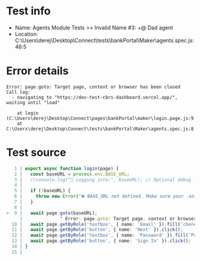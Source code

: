# Test info

- Name: Agents Module Tests >> Invalid Name #3: +@ Dad agent
- Location: C:\Users\derej\Desktop\Connect\tests\bankPortal\Maker\agents.spec.js:46:5

# Error details

```
Error: page.goto: Target page, context or browser has been closed
Call log:
  - navigating to "https://dev-test-cbrs-dashboard.vercel.app/", waiting until "load"

    at login (C:\Users\derej\Desktop\Connect\pages\bankPortal\maker\login.page.js:9:14)
    at C:\Users\derej\Desktop\Connect\tests\bankPortal\Maker\agents.spec.js:8:11
```

# Test source

```ts
   1 | export async function login(page) {
   2 |   const baseURL = process.env.BASE_URL;
   3 |   //console.log("🔐 Logging into:", baseURL); // Optional debug log
   4 |
   5 |   if (!baseURL) {
   6 |     throw new Error("❌ BASE_URL not defined. Make sure your .env is loaded.");
   7 |   }
   8 |
>  9 |   await page.goto(baseURL);
     |              ^ Error: page.goto: Target page, context or browser has been closed
  10 |   await page.getByRole('textbox', { name: 'Email' }).fill('cbenewmaker@gmail.com');
  11 |   await page.getByRole('button', { name: 'Next' }).click();
  12 |   await page.getByRole('textbox', { name: 'Password' }).fill('Password*1212');
  13 |   await page.getByRole('button', { name: 'Sign In' }).click();
  14 | }
  15 |
```